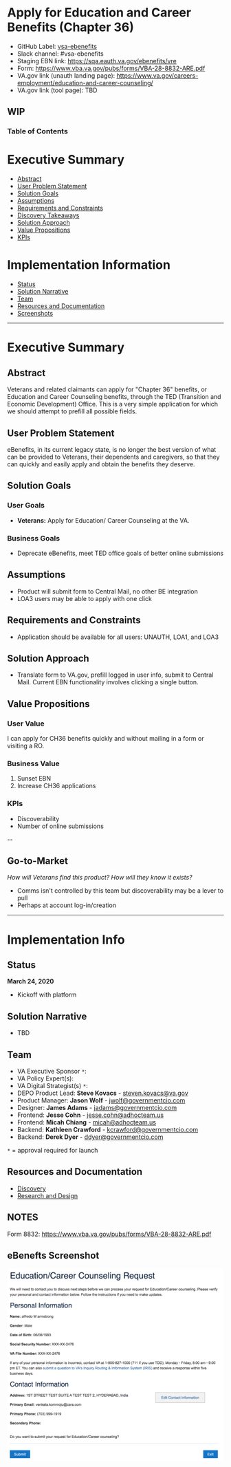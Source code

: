 # Apply for Education and Career Benefits (Chapter 36)

- GitHub Label: [vsa-ebenefits](https://github.com/department-of-veterans-affairs/va.gov-team/#workspaces/vft-59c95ae5fda7577a9b3184f8/board?labels=vsa-ebenefits&repos=133843125&showPipelineDescriptions=false)
- Slack channel: #vsa-ebenefits
- Staging EBN link: https://sqa.eauth.va.gov/ebenefits/vre
- Form: https://www.vba.va.gov/pubs/forms/VBA-28-8832-ARE.pdf
- VA.gov link (unauth landing page): https://www.va.gov/careers-employment/education-and-career-counseling/
- VA.gov link (tool page): TBD
## WIP

### Table of Contents

# Executive Summary
- [Abstract](#abstract)
- [User Problem Statement](#user-problem-statement)
- [Solution Goals](#solution-goals)
- [Assumptions](#assumptions)
- [Requirements and Constraints](#requirements-and-constraints)
- [Discovery Takeaways](#discovery-takeaways)
- [Solution Approach](#solution-approach)
- [Value Propositions](#value-propositions)
- [KPIs](#kpis)

# Implementation Information
- [Status](#status)
- [Solution Narrative](#solution-narrative)
- [Team](#team)
- [Resources and Documentation](#resources-and-documentation)
- [Screenshots](#screenshots)

---

# Executive Summary

## Abstract

Veterans and related claimants can apply for "Chapter 36" benefits, or Education and Career Counseling benefits, through the TED (Transition and Economic Development) Office. This is a very simple application for which we should attempt to prefill all possible fields.

## User Problem Statement

eBenefits, in its current legacy state, is no longer the best version of what can be provided to Veterans, their dependents and caregivers, so that they can quickly and easily apply and obtain the benefits they deserve.

## Solution Goals

### User Goals

- **Veterans:** Apply for Education/ Career Counseling at the VA.

### Business Goals

- Deprecate eBenefits, meet TED office goals of better online submissions

## Assumptions

- Product will submit form to Central Mail, no other BE integration
- LOA3 users may be able to apply with one click

## Requirements and Constraints

- Application should be available for all users: UNAUTH, LOA1, and LOA3

## Solution Approach

- Translate form to VA.gov, prefill logged in user info, submit to Central Mail. Current EBN functionality involves clicking a single button. 

## Value Propositions

### User Value

I can apply for CH36 benefits quickly and without mailing in a form or visiting a RO.

### Business Value

1. Sunset EBN
2. Increase CH36 applications

### KPIs
- Discoverability
- Number of online submissions

--
## Go-to-Market
_How will Veterans find this product? How will they know it exists?_

- Comms isn't controlled by this team but discoverability may be a lever to pull
- Perhaps at account log-in/creation

---

# Implementation Info

## Status

**March 24, 2020**  
- Kickoff with platform  

## Solution Narrative
- TBD

## Team
- VA Executive Sponsor `*`:
- VA Policy Expert(s):
- VA Digital Strategist(s) `*`:
- DEPO Product Lead: **Steve Kovacs** - steven.kovacs@va.gov  
- Product Manager: **Jason Wolf** - jwolf@governmentcio.com
- Designer: **James Adams** - jadams@governmentcio.com
- Frontend: **Jesse Cohn** - jesse.cohn@adhocteam.us
- Frontend: **Micah Chiang** - micah@adhocteam.us
- Backend: **Kathleen Crawford** - kcrawford@governmentcio.com
- Backend: **Derek Dyer** - ddyer@governmentcio.com

`*` = approval required for launch

## Resources and Documentation

- [Discovery](https://github.com/department-of-veterans-affairs/va.gov-team/tree/master/teams/vsa/teams/ebenefits/features/apply-CH36-VRE-counseling/discovery)
- [Research and Design](https://github.com/department-of-veterans-affairs/va.gov-team/tree/master/teams/vsa/teams/ebenefits/features/apply-CH36-VRE-counseling/research-design)

## NOTES

Form 8832: https://www.vba.va.gov/pubs/forms/VBA-28-8832-ARE.pdf

## eBenefts Screenshot

![Apply for CH36 on EBN](screenshot.png)

